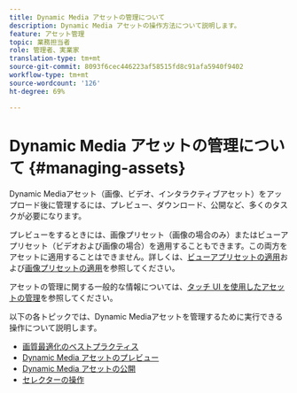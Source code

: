 ```yaml
---
title: Dynamic Media アセットの管理について
description: Dynamic Media アセットの操作方法について説明します。
feature: アセット管理
topic: 業務担当者
role: 管理者、実業家
translation-type: tm+mt
source-git-commit: 8093f6cec446223af58515fd8c91afa5940f9402
workflow-type: tm+mt
source-wordcount: '126'
ht-degree: 69%

---
```



# Dynamic Media アセットの管理について {#managing-assets}

Dynamic Mediaアセット（画像、ビデオ、インタラクティブアセット）をアップロード後に管理するには、プレビュー、ダウンロード、公開など、多くのタスクが必要になります。

プレビューをするときには、画像プリセット（画像の場合のみ）またはビューアプリセット（ビデオおよび画像の場合）を適用することもできます。この両方をアセットに適用することはできません。詳しくは、[ビューアプリセットの適用](viewer-presets.md)および[画像プリセットの適用](image-presets.md)を参照してください。

アセットの管理に関する一般的な情報については、[タッチ UI を使用したアセットの管理](/help/assets/manage-digital-assets.md)を参照してください。

以下の各トピックでは、Dynamic Mediaアセットを管理するために実行できる操作について説明します。

* [画質最適化のベストプラクティス](best-practices-for-optimizing-the-quality-of-your-images.md)
* [Dynamic Media アセットのプレビュー](previewing-assets.md)
* [Dynamic Media アセットの公開](publishing-dynamicmedia-assets.md)
* [セレクターの操作](working-with-selectors.md)

